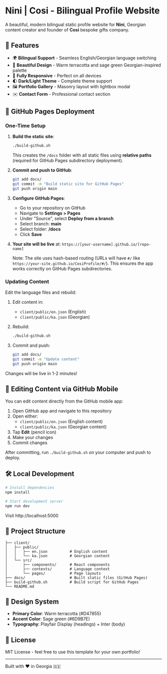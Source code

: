 # Nini | Cosi - Bilingual Profile Website

A beautiful, modern bilingual static profile website for **Nini**, Georgian content creator and founder of **Cosi** bespoke gifts company.

## 🌟 Features

- 🌍 **Bilingual Support** - Seamless English/Georgian language switching
- 🎨 **Beautiful Design** - Warm terracotta and sage green Georgian-inspired palette
- 📱 **Fully Responsive** - Perfect on all devices
- 🌓 **Dark/Light Theme** - Complete theme support
- 🖼️ **Portfolio Gallery** - Masonry layout with lightbox modal
- ✉️ **Contact Form** - Professional contact section

## 🚀 GitHub Pages Deployment

### One-Time Setup

1. **Build the static site**:
   ```bash
   ./build-github.sh
   ```
   This creates the `/docs` folder with all static files using **relative paths** (required for GitHub Pages subdirectory deployment).

2. **Commit and push to GitHub**:
   ```bash
   git add docs/
   git commit -m "Build static site for GitHub Pages"
   git push origin main
   ```

3. **Configure GitHub Pages**:
   - Go to your repository on GitHub
   - Navigate to **Settings > Pages**
   - Under "Source", select **Deploy from a branch**
   - Select branch: **main**
   - Select folder: **/docs**
   - Click **Save**

4. **Your site will be live** at: `https://[your-username].github.io/[repo-name]`
   
   Note: The site uses hash-based routing (URLs will have `#/` like `https://your-site.github.io/CosiProfile/#/`). This ensures the app works correctly on GitHub Pages subdirectories.

### Updating Content

Edit the language files and rebuild:

1. Edit content in:
   - `client/public/en.json` (English)
   - `client/public/ka.json` (Georgian)

2. Rebuild:
   ```bash
   ./build-github.sh
   ```

3. Commit and push:
   ```bash
   git add docs/
   git commit -m "Update content"
   git push origin main
   ```

Changes will be live in 1-2 minutes!

## 📝 Editing Content via GitHub Mobile

You can edit content directly from the GitHub mobile app:

1. Open GitHub app and navigate to this repository
2. Open either:
   - `client/public/en.json` (English content)
   - `client/public/ka.json` (Georgian content)
3. Tap **Edit** (pencil icon)
4. Make your changes
5. Commit changes

After committing, run `./build-github.sh` on your computer and push to deploy.

## 🛠️ Local Development

```bash
# Install dependencies
npm install

# Start development server
npm run dev
```

Visit http://localhost:5000

## 📁 Project Structure

```
├── client/
│   ├── public/
│   │   ├── en.json          # English content
│   │   └── ka.json          # Georgian content
│   └── src/
│       ├── components/      # React components
│       ├── contexts/        # Language context
│       └── pages/           # Page layouts
├── docs/                    # Built static files (GitHub Pages)
├── build-github.sh          # Build script for GitHub Pages
└── README.md
```

## 🎨 Design System

- **Primary Color**: Warm terracotta (#D47855)
- **Accent Color**: Sage green (#6D9B7E)
- **Typography**: Playfair Display (headings) + Inter (body)

## 📄 License

MIT License - feel free to use this template for your own portfolio!

---

Built with ❤️ in Georgia 🇬🇪

